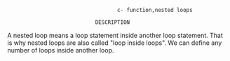                                           
                                       c- function,nested loops

             				    DESCRIPTION
   A nested loop means a loop statement inside another loop statement. That is why nested loops 
   are also called "loop inside loops". We can define any number of loops inside another loop.
